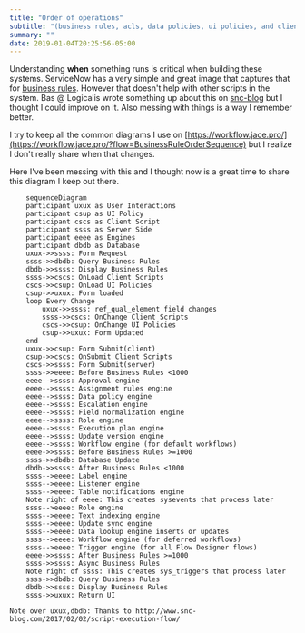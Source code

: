 ```yaml
---
title: "Order of operations"
subtitle: "(business rules, acls, data policies, ui policies, and client scripts)"
summary: ""
date: 2019-01-04T20:25:56-05:00
---
```


Understanding **when** something runs is critical when building these
systems. ServiceNow has a very simple and great image that captures that
for [business rules](https://docs.servicenow.com/bundle/geneva-servicenow-platform/page/script/business_rules/reference/r_HowBusinessRulesWork.html).
However that doesn't help with other scripts in the system. Bas @
Logicalis wrote something up about this on
[snc-blog](http://www.snc-blog.com/2017/02/02/script-execution-flow/)
but I thought I could improve on it. Also messing with things is a way I
remember better.

I try to keep all the common diagrams I use on
[https://workflow.jace.pro/](https://workflow.jace.pro/?flow=BusinessRuleOrderSequence)
but I realize I don't really share when that changes.

Here I've been messing with this and I thought now is a great time to
share this diagram I keep out there.


```mermaid
    sequenceDiagram
    participant uxux as User Interactions
    participant csup as UI Policy
    participant cscs as Client Script
    participant ssss as Server Side
    participant eeee as Engines
    participant dbdb as Database
    uxux->>ssss: Form Request
    ssss->>dbdb: Query Business Rules
    dbdb->>ssss: Display Business Rules
    ssss->>cscs: OnLoad Client Scripts
    cscs->>csup: OnLoad UI Policies
    csup->>uxux: Form loaded
    loop Every Change
        uxux->>ssss: ref_qual_element field changes
        ssss->>cscs: OnChange Client Scripts
        cscs->>csup: OnChange UI Policies
        csup->>uxux: Form Updated
    end
    uxux->>csup: Form Submit(client)
    csup->>cscs: OnSubmit Client Scripts
    cscs->>ssss: Form Submit(server)
    ssss->>eeee: Before Business Rules <1000
    eeee-->ssss: Approval engine
    eeee-->ssss: Assignment rules engine
    eeee-->ssss: Data policy engine
    eeee-->ssss: Escalation engine
    eeee-->ssss: Field normalization engine
    eeee-->ssss: Role engine
    eeee-->ssss: Execution plan engine
    eeee-->ssss: Update version engine
    eeee-->ssss: Workflow engine (for default workflows)
    eeee->>ssss: Before Business Rules >=1000
    ssss->>dbdb: Database Update
    dbdb->>ssss: After Business Rules <1000
    ssss-->eeee: Label engine
    ssss-->eeee: Listener engine
    ssss-->eeee: Table notifications engine
    Note right of eeee: This creates sysevents that process later
    ssss-->eeee: Role engine
    ssss-->eeee: Text indexing engine
    ssss-->eeee: Update sync engine
    ssss-->eeee: Data lookup engine inserts or updates
    ssss-->eeee: Workflow engine (for deferred workflows)
    ssss-->eeee: Trigger engine (for all Flow Designer flows)
    eeee->>ssss: After Business Rules >=1000
    ssss->>ssss: Async Business Rules
    Note right of ssss: This creates sys_triggers that process later
    ssss->>dbdb: Query Business Rules
    dbdb->>ssss: Display Business Rules
    ssss->>uxux: Return UI

Note over uxux,dbdb: Thanks to http://www.snc-blog.com/2017/02/02/script-execution-flow/
